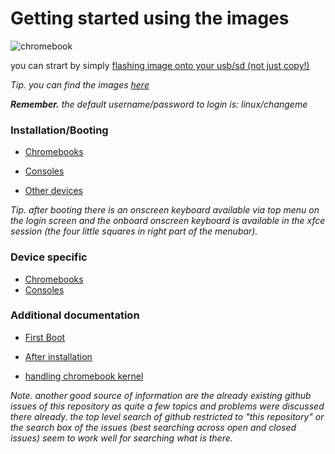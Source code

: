 # Getting started using the images

![chromebook](./assets/chromebook.jpeg)

you can strart by simply [flashing image onto your usb/sd (not just copy!)](./flashing.md)

_Tip. you can find the images [here](../readme.md)_

_**Remember.** the default username/password to login is: linux/changeme_

### Installation/Booting

- [Chromebooks](./chromebooks/readme.md)
- [Consoles](./console/readme.md)

- [Other devices](https://github.com/hexdump0815/imagebuilder/tree/main)

_Tip. after booting there is an onscreen keyboard available via top menu on the login screen and the onboard onscreen keyboard is available in the xfce session (the four little squares in right part of the menubar)._

### Device specific

- [Chromebooks](./chromebooks/systems/readme.md)
- [Consoles](./console/systems/readme.md)

### Additional documentation

- [First Boot](./first-boot.md)

- [After installation](./postinst/readme.md)

- [handling chromebook kernel](./chromebooks/kernel/readme.md)

_Note. another good source of information are the already existing github issues of this repository as quite a few topics and problems were discussed there already. the top level search of github restricted to "this repository" or the search box of the issues (best searching across open and closed issues) seem to work well for searching what is there._